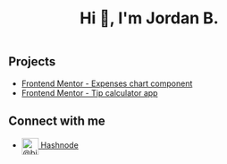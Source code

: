<h1 align="center">Hi 👋, I'm Jordan B.</h1>
<div>
  <img src=""
</div>
<div>
  <h2 align="left">Projects</h2>
  <ul>
    <li>
      <a href="https://fm-expenses-chart-component.netlify.app/" target="blank">
        Frontend Mentor - Expenses chart component
      </a>
    </li>
    <li>
      <a href="https://fm-calculator-tip.netlify.app/" target="blank">
        Frontend Mentor - Tip calculator app
      </a>
    </li>
  </ul>
</div>

<div>
<h2 align="left">Connect with me</h2>
  <ul>
    <li>
      <a href="https://hashnode.com/@bjordandev" target="blank">
        <img align="center" src="https://raw.githubusercontent.com/rahuldkjain/github-profile-readme-generator/master/src/images/icons/Social/hashnode.svg" alt="@bjordandev" height="30" width="30" />
        Hashnode
      </a>
    </li>
  </ul>
</div>
